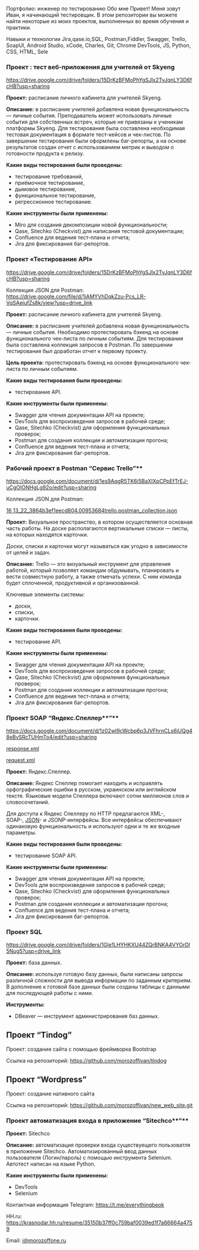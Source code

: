 Портфолио: инженер по тестированию
Обо мне
Привет! Меня зовут Иван, я начинающий тестировщик.
В этом репозитории вы можете найти некоторые из моих проектов, выполненных во время обучения и практики.

Навыки и технологии
Jira,qase.io,SQL, Postman,Fiddler, Swagger, Trello,
SoapUI, Android Studio, xCode, Charles, Git, Chrome DevTools, JS, Python, CSS, HTML, Sele

### Проект : тест веб-приложения для учителей от Skyeng

https://drive.google.com/drive/folders/15DrKzBFMoPhYgSJlx2TvJqnLY3D6fcHB?usp=sharing

**Проект:** расписание личного кабинета для учителей Skyeng.

**Описание:** в расписание учителей добавлена новая функциональность — личные события. Преподаватель может использовать личные события для собственных встреч, которые не привязаны к ученикам платформы Skyeng. Для тестирования была составлена необходимая тестовая документация в формате тест-кейсов и чек-листов. По завершении тестирования были оформлены баг-репорты, а на основе результатов создан отчет с использованием метрик и выводом о готовности продукта к релизу.

**Какие виды тестирования были проведены:**

- тестирование требований,
- приёмочное тестирование,
- дымовое тестирование,
- функциональное тестирование,
- регрессионное тестирование.

**Какие инструменты были применены:**

- Miro для создания декомпозиции новой функциональности;
- Qase, Sitechko (Checkvist) для написания тестовой документации;
- Confluence для ведения тест-плана и отчета;
- Jira для фиксирования баг-репортов.

### **Проект «Тестирование API»**

https://drive.google.com/drive/folders/15DrKzBFMoPhYgSJlx2TvJqnLY3D6fcHB?usp=sharing

Коллекция JSON для Postman: https://drive.google.com/file/d/1iAMYVhDqkZzu-Pcs_LR-VqSAeiufZs8k/view?usp=drive_link

**Проект:** расписание личного кабинета для учителей Skyeng.

**Описание:** в расписание учителей добавлена новая функциональность — личные события. Необходимо протестировать бэкенд на основе функционального чек-листа по личным событиям. Для тестирования была составлена коллекция запросов в Postman. По завершении тестирования был доработан отчет к первому проекту.

**Цель проекта:** протестировать бэкенд на основе функционального чек-листа по личным событиям.

**Какие виды тестирования были проведены:**

- тестирование API.

**Какие инструменты были применены:**

- Swagger для чтения документации API на проекте;
- DevTools для воспроизведения запросов в рабочей среде;
- Qase, Sitechko (Checkvist) для оформления функциональных проверок;
- Postman для создания коллекции и автоматизации прогона;
- Confluence для ведения тест-плана и отчета;
- Jira для фиксирования баг-репортов.

### Рабочий проект в Postman “Сервис Trello”**

https://docs.google.com/document/d/1es9AqgR5TK6i5BaXIXpCPpEfTrEJ-uCgOIONHgLg92o/edit?usp=sharing

Коллекция JSON для Postman: 

[16 13_22_3864b3ef1eecd804.00953684trello.postman_collection.json](https://prod-files-secure.s3.us-west-2.amazonaws.com/3e513ab4-b41f-4d77-a7c7-3bead948464c/b1312845-6ac4-4904-a0ec-fd102dcbb154/16_13_22_3864b3ef1eecd804.00953684trello.postman_collection.json)

**Проект:** Визуальное пространство, в котором осуществляется основная часть работы. На доске располагаются вертикальные списки — листы, на которых находятся карточки.

Доски, списки и карточки могут называться как угодно в зависимости от целей и задач.

**Описание:** Trello — это визуальный инструмент для управления работой, который позволяет командам обдумывать, планировать и вести совместную работу, а также отмечать успехи. С ним команда будет сплоченной, продуктивной и организованной.

Ключевые элементы системы:

- доски,
- списки,
- карточки.

**Какие виды тестирования были проведены:**

- тестирование API.

**Какие инструменты были применены:**

- Swagger для чтения документации API на проекте;
- DevTools для воспроизведения запросов в рабочей среде;
- Qase, Sitechko (Checkvist) для оформления функциональных проверок;
- Postman для создания коллекции и автоматизации прогона;
- Confluence для ведения тест-плана и отчета;
- Jira для фиксирования баг-репортов.

### Проект SOAP “Яндекс.Спеллер**”**

https://docs.google.com/document/d/1z02wI9cWcbp6p3JVFhrnCLs6iUQg48eBvSRcTUHmTo4/edit?usp=sharing

[response.xml](https://prod-files-secure.s3.us-west-2.amazonaws.com/3e513ab4-b41f-4d77-a7c7-3bead948464c/d8bbe94c-7acb-4318-922d-cd1246e5b219/response.xml)

[request.xml](https://prod-files-secure.s3.us-west-2.amazonaws.com/3e513ab4-b41f-4d77-a7c7-3bead948464c/41f5f939-f189-4b1e-9389-0208d68ba308/request.xml)

**Проект:** Яндекс.Спеллер.

**Описание:** Яндекс Спеллер помогает находить и исправлять орфографические ошибки в русском, украинском или английском тексте. Языковые модели Спеллера включают сотни миллионов слов и словосочетаний.

Для доступа к Яндекс Спеллеру по HTTP предлагаются XML-, SOAP-, [JSON](http://www.json.org/)- и JSONP-интерфейсы. Все интерфейсы обеспечивают одинаковую функциональность и используют одни и те же входные параметры.

**Какие виды тестирования были проведены:**

- тестирование  SOAP API.

**Какие инструменты были применены:**

- Swagger для чтения документации API на проекте;
- DevTools для воспроизведения запросов в рабочей среде;
- Qase, Sitechko (Checkvist) для оформления функциональных проверок;
- Postman для создания коллекции и автоматизации прогона;
- Confluence для ведения тест-плана и отчета;
- Jira для фиксирования баг-репортов.

### **Проект SQL**

https://drive.google.com/drive/folders/1Gle1LHYHKXU44ZQrBNKA4VYOrDl5Nug5?usp=drive_link

**Проект:** база данных.

**Описание:** используя готовую базу данных, были написаны запросы различной сложности для вывода информации по заданным критериям. В дополнение к готовой базе данных были созданы таблицы с данными для последующей работы с ними.

**Инструменты:**

- DBeaver — инструмент администрирования баз данных.

## Проект “Tindog”

Проект: создание сайта с помощью фреймворка Bootstrap

Ссылка на репозиторий: https://github.com/morozoffivan/tindog

## Проект “Wordpress”

Проект: создание нативного сайта

Ссылка на репозиторий: https://github.com/morozoffivan/new_web_site.git

### Проект автоматизация входа в приложение “Sitechco**”**

**Проект:** Sitechco

**Описание:** автоматизация проверки входа существуещего пользоватля в приложение Sitechco. Автоматизированный ввод данных пользователя (Логин/пароль) с помощью инструмента Selenium. Автотест написан на языке Python.

**Какие инструменты были применены:**

- DevTools
- Selenium

Контактная информация
Telegram: https://t.me/everythingbeok

HH.ru: https://krasnodar.hh.ru/resume/35150b37ff0c759baf0039ed1f7a66664a4759

Email: i@morozoffone.ru
